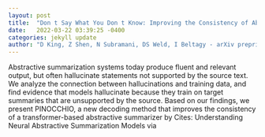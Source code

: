 ```yaml
---
layout: post
title:  "Don t Say What You Don t Know: Improving the Consistency of Abstractive Summarization by Constraining Beam Search"
date:   2022-03-22 03:39:25 -0400
categories: jekyll update
author: "D King, Z Shen, N Subramani, DS Weld, I Beltagy - arXiv preprint arXiv , 2022"
---
```

Abstractive summarization systems today produce fluent and relevant output, but often  hallucinate  statements not supported by the source text. We analyze the connection between hallucinations and training data, and find evidence that models hallucinate because they train on target summaries that are unsupported by the source. Based on our findings, we present PINOCCHIO, a new decoding method that improves the consistency of a transformer-based abstractive summarizer by Cites: Understanding Neural Abstractive Summarization Models via